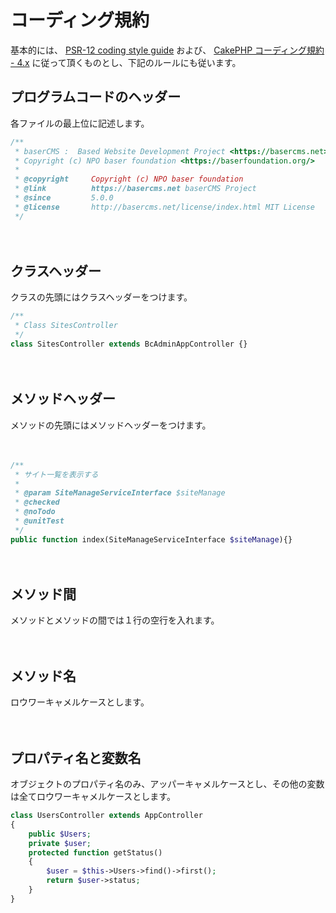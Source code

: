 # コーディング規約

基本的には、 [PSR-12 coding style guide](http://www.php-fig.org/psr/psr-12/) および、 [CakePHP コーディング規約 - 4.x](https://book.cakephp.org/4/ja/contributing/cakephp-coding-conventions.html) に従って頂くものとし、下記のルールにも従います。

## プログラムコードのヘッダー

各ファイルの最上位に記述します。
```php
/**
 * baserCMS :  Based Website Development Project <https://basercms.net>
 * Copyright (c) NPO baser foundation <https://baserfoundation.org/>
 *
 * @copyright     Copyright (c) NPO baser foundation
 * @link          https://basercms.net baserCMS Project
 * @since         5.0.0
 * @license       http://basercms.net/license/index.html MIT License
 */
```
　
## クラスヘッダー

クラスの先頭にはクラスヘッダーをつけます。

```php
/**
 * Class SitesController
 */
class SitesController extends BcAdminAppController {}
```

　
## メソッドヘッダー

メソッドの先頭にはメソッドヘッダーをつけます。

　
```php
/**
 * サイト一覧を表示する
 * 
 * @param SiteManageServiceInterface $siteManage
 * @checked
 * @noTodo
 * @unitTest
 */
public function index(SiteManageServiceInterface $siteManage){}
```

　
## メソッド間

メソッドとメソッドの間では１行の空行を入れます。

　
## メソッド名

ロウワーキャメルケースとします。  

　
## プロパティ名と変数名

オブジェクトのプロパティ名のみ、アッパーキャメルケースとし、その他の変数は全てロウワーキャメルケースとします。  

```php
class UsersController extends AppController 
{
    public $Users;
    private $user;
    protected function getStatus()
    {
        $user = $this->Users->find()->first();
        return $user->status;
    } 
}
```
　

